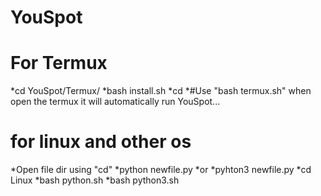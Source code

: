 # YouSpot
# For Termux
*cd YouSpot/Termux/
*bash install.sh
*cd
*#Use "bash termux.sh" when open the termux it will automatically run YouSpot...
# for linux and other os
*Open file dir using "cd" 
*python newfile.py
*or
*pyhton3 newfile.py
*cd Linux
*bash python.sh
*bash python3.sh
